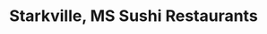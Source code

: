 ---
layout: city
title: Starkville, MS Sushi Restaurants
permalink: /mississippi/starkville/
stateAbbr: MS
stateName: Mississippi
cityName: Starkville
---